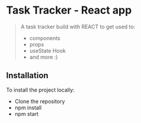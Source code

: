 # Task Tracker - React app

>A task tracker build with REACT to get used to:
>
>- components
>- props
>- useState Hook
>- and more :)
  

## Installation

To install the project locally:

- Clone the repository
- npm install
- npm start

  
